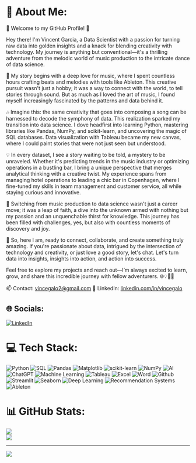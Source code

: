 # 💫 About Me:

👋 Welcome to my GitHub Profile! 🚀

Hey there! I'm Vincent Garcia, a Data Scientist with a passion for turning raw data into golden insights and a knack for blending creativity with technology. My journey is anything but conventional—it's a thrilling adventure from the melodic world of music production to the intricate dance of data science.

🔭 My story begins with a deep love for music, where I spent countless hours crafting beats and melodies with tools like Ableton. This creative pursuit wasn't just a hobby; it was a way to connect with the world, to tell stories through sound. But as much as I loved the art of music, I found myself increasingly fascinated by the patterns and data behind it.

🎶 Imagine this: the same creativity that goes into composing a song can be harnessed to decode the symphony of data. This realization sparked my transition into data science. I dove headfirst into learning Python, mastering libraries like Pandas, NumPy, and scikit-learn, and uncovering the magic of SQL databases. Data visualization with Tableau became my new canvas, where I could paint stories that were not just seen but understood.

💡 In every dataset, I see a story waiting to be told, a mystery to be unraveled. Whether it's predicting trends in the music industry or optimizing operations in a bustling bar, I bring a unique perspective that merges analytical thinking with a creative twist. My experience spans from managing hotel operations to leading a chic bar in Copenhagen, where I fine-tuned my skills in team management and customer service, all while staying curious and innovative.

🌟 Switching from music production to data science wasn't just a career move; it was a leap of faith, a dive into the unknown armed with nothing but my passion and an unquenchable thirst for knowledge. This journey has been filled with challenges, yes, but also with countless moments of discovery and joy.

👯 So, here I am, ready to connect, collaborate, and create something truly amazing. If you're passionate about data, intrigued by the intersection of technology and creativity, or just love a good story, let's chat. Let's turn data into insights, insights into action, and action into success.

Feel free to explore my projects and reach out—I’m always excited to learn, grow, and share this incredible journey with fellow adventurers. 🌐💡👨‍💻

📫 Contact: [vincegalo2@gmail.com](mailto:vincegalo2@gmail.com)
🔗 LinkedIn: [linkedin.com/in/vincegalo](https://www.linkedin.com/in/vincegalo)

## 🌐 Socials:
[![LinkedIn](https://img.shields.io/badge/LinkedIn-%230077B5.svg?logo=linkedin&logoColor=white)](https://linkedin.com/in/vincegalo)

# 💻 Tech Stack:
![Python](https://img.shields.io/badge/python-3670A0?style=flat-square&logo=python&logoColor=ffdd54) 
![SQL](https://img.shields.io/badge/sql-%23323330.svg?style=flat-square&logo=sql&logoColor=%23F7DF1E) 
![Pandas](https://img.shields.io/badge/pandas-%23150458.svg?style=flat-square&logo=pandas&logoColor=white) 
![Matplotlib](https://img.shields.io/badge/Matplotlib-%23ffffff.svg?style=flat-square&logo=Matplotlib&logoColor=black) 
![scikit-learn](https://img.shields.io/badge/scikit--learn-%23F7931E.svg?style=flat-square&logo=scikit-learn&logoColor=white) 
![NumPy](https://img.shields.io/badge/numpy-%23013243.svg?style=flat-square&logo=numpy&logoColor=white) 
![AI](https://img.shields.io/badge/AI-%23013243.svg?style=flat-square&logo=AI&logoColor=white) 
![ChatGPT](https://img.shields.io/badge/ChatGPT-%23013243.svg?style=flat-square&logo=ChatGPT&logoColor=white) 
![Machine Learning](https://img.shields.io/badge/Machine%20Learning-%23013243.svg?style=flat-square&logo=Machine%20Learning&logoColor=white) 
![Tableau](https://img.shields.io/badge/Tableau-E97627?style=flat-square&logo=Tableau&logoColor=white) 
![Excel](https://img.shields.io/badge/Excel-%23013243.svg?style=flat-square&logo=Excel&logoColor=white) 
![Word](https://img.shields.io/badge/Word-%23013243.svg?style=flat-square&logo=Word&logoColor=white) 
![Github](https://img.shields.io/badge/Github-%23013243.svg?style=flat-square&logo=Github&logoColor=white) 
![Streamlit](https://img.shields.io/badge/Streamlit-%23013243.svg?style=flat-square&logo=Streamlit&logoColor=white) 
![Seaborn](https://img.shields.io/badge/Seaborn-%23013243.svg?style=flat-square&logo=Seaborn&logoColor=white) 
![Deep Learning](https://img.shields.io/badge/Deep%20Learning-%23013243.svg?style=flat-square&logo=Deep%20Learning&logoColor=white) 
![Recommendation Systems](https://img.shields.io/badge/Recommendation%20Systems-%23013243.svg?style=flat-square&logo=Recommendation%20Systems&logoColor=white) 
![Ableton](https://img.shields.io/badge/Ableton-000000?style=flat-square&logo=Ableton&logoColor=white)

# 📊 GitHub Stats:
![](https://github-readme-stats.vercel.app/api?username=Vince_Galo&theme=react&hide_border=false&include_all_commits=true&count_private=true)<br/>
![](https://github-readme-streak-stats.herokuapp.com/?user=Vince_Galo&theme=react&hide_border=false)<br/>

---
[![](https://visitcount.itsvg.in/api?id=yourusername&icon=0&color=0)](https://visitcount.itsvg.in)

<!-- Proudly created with GPRM ( https://gprm.itsvg.in ) -->
